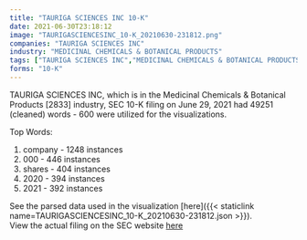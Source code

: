 ```yaml
---
title: "TAURIGA SCIENCES INC 10-K"
date: 2021-06-30T23:18:12
image: "TAURIGASCIENCESINC_10-K_20210630-231812.png"
companies: "TAURIGA SCIENCES INC"
industry: "MEDICINAL CHEMICALS & BOTANICAL PRODUCTS"
tags: ["TAURIGA SCIENCES INC","MEDICINAL CHEMICALS & BOTANICAL PRODUCTS","06-29-2021","10-K"]
forms: "10-K"
---
```

TAURIGA SCIENCES INC, which is in the Medicinal Chemicals & Botanical Products [2833] industry, SEC 10-K filing on June 29, 2021 had 49251 (cleaned) words - 600 were utilized for the visualizations.

Top Words:
1. company - 1248 instances
2. 000 - 446 instances
3. shares - 404 instances
4. 2020 - 394 instances
5. 2021 - 392 instances


See the parsed data used in the visualization [here]({{< staticlink name=TAURIGASCIENCESINC_10-K_20210630-231812.json >}}).  
View the actual filing on the SEC website [here](https://www.sec.gov/Archives/edgar/data/1142790/0001493152-21-015598.txt)